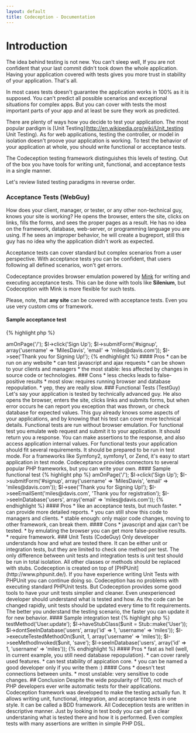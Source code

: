 ```yaml
---
layout: default
title: Codeception - Documentation
---
```


# Introduction

The idea behind testing is not new. You can't sleep well, If you are not confident that your last commit didn't took down the whole application.
Having your application covered with tests gives you more trust in stability of your application. That's all.

In most cases tests doesn't guarantee the application works in 100% as it is supposed. You can't predict all possible scenarios and exceptional situations for complex apps.
But you can cover with tests the most important parts of your app and at least be sure they work as predicted.

There are plenty of ways how you decide to test your application. The most popular pardigm is [Unit Testing](http://en.wikipedia.org/wiki/Unit_testing Unit Testing). As for web applications, testing the controller, or model in isolation doesn't proove your application is working. To test the behavior of your application at whole, you should write functional or acceptance tests.

The Codeception testing framework distinguishes this levels of testing. Out of the box you have tools for writing unit, functional, and acceptance tests in a single manner.

Let's review listed testing paradigms in reverse order.

### Acceptance Tests (WebGuy)

How does your client, manager, or tester, or any other non-technical guy, knows your site is working? He opens the browser, enters the site, clicks on links, fills the forms, and sees the proper pages as a result. He has no idea on the framework, database, web-server, or programming language you are using. If he sees an improper behavior, he will create a bugreport, still this guy has no idea why the application didn't work as expected.

Acceptance tests can cover standard but complex scenarios from a user perspective. With acceptance tests you can be confident, that users following all defined scenarios, won't get errors. 

Codeceptance provides browser emulation powered by [Mink](http://mink.behat.org) for writing and executing acceptance tests. This can be done with tools like **Silenium**, but Codeception with Mink is more flexible for such tests. 

Please, note, that **any site** can be covered with acceptance tests. Even you use very custom cms or framework.

#### Sample acceptance test

{% highlight php %}
<?php
$I = new TestGuy($scenario);
$I->amOnPage('/');
$I->click('Sign Up');
$I->submitForm('#signup', array('username' => 'MilesDavis', 'email' => 'miles@davis.com'));
$I->see('Thank you for Signing Up!');

{% endhighlight %}

#### Pros

* can be run on any website
* can test javascript and ajax requests
* can be shown to your clients and managers
* the most stable: less affected by changes in source code or technologies.

### Cons
* less checks leads to false-positive results
* most slow: requires running browser and database repopulation.
* yep, they are really slow.


### Functional Tests (TestGuy)

Let's say your application is tested by technically advanced guy. He also opens the browser, enters the site, clicks links and submits forms, but when error occurs he can report you exception that was thrown, or check database for expected values. This guy already knows some aspects of your applications, and by knowing that his test can cover more technical details.

Functional tests are run without browser emulation. For functional test you emulate web request and submit it to your application. It should return you a response. You can make assertions to the response, and also access application internal values.

For functional tests your application should fit several requirements. It should be prepared to be run in test mode. For a frameworks like Symfony2, symfony1, or Zend, it's easy to start application in test mode. 

Codeceptance provides connectors to several popular PHP frameworks, but you can write your own.

#### Sample functional test

{% highlight php %}
<?php
$I = new TestGuy($scenario);
$I->amOnPage('/');
$I->click('Sign Up');
$I->submitForm('#signup', array('username' => 'MilesDavis', 'email' => 'miles@davis.com'));
$I->see('Thank you for Signing Up!');
$I->seeEmailSent('miles@davis.com', 'Thank you for registration');
$I->seeInDatabase('users', array('email' => 'miles@davis.com'));

{% endhighlight %}

#### Pros

* like an acceptance tests, but much faster.
* can provide more detailed reports.
* you can still show this code to managers and clients.
* stable enough: only major code changes, moving to other framework, can break them. 

#### Cons

* javascript and ajax can't be tested.
* by emulating the browser you can get more false-positive results.
* require framework.

### Unit Tests (CodeGuy)

Only developer understands how and what are tested there. It can be either unit or integration tests, but they are limited to check one method per test.

The only difference between unit tests and integration tests is unit test should be run in total isolation. All other classes or methods should be replaced with stubs. 

Codeception is created on top of [PHPUnit](http://www.phpunit.de/). If you have experience writing Unit Tests with PHPUnit you can continue doing so. Codeception has no problems with executing standard PHPUnit tests. 

But Codeception provides some good tools to have your unit tests simplier and cleaner. Even unexperienced developer should understand what is tested and how. As the code can be changed rapidly, unit tests should be updated every time to fit requirements. The better you understand the testing scenario, the faster you can update it for new behavior. 

#### Sample integration test

{% highlight php %}
<?php
// we are testing public method of User class.
// It requires the user_id and array of parameters.

$I = new CodeGuy($scenario);
$I->testMethod('User.update');
$I->haveStubClass($unit = Stub::make('User'));
$I->dontSeeInDatabase('users', array('id' => 1, 'username' => 'miles'));
$I->executeTestedMethodOn($unit, 1, array('username' => 'miles'));
$I->seeMethodInvoked($unit, 'save');
$I->seeInDatabase('users', array('id' => 1, 'username' => 'miles'));

{% endhighlight %}

#### Pros

* fast as hell (well, in current example, you still need database repopulation).
* can cover rarely used features.
* can test stability of appication core.
* you can be named a good developer only if you write them :)

#### Cons

* doesn't test connections between units.
* most unstable: very sensitive to code changes.

## Conclusion

Despite the wide popularity of TDD, not much of PHP developers ever write automatic tests for their applications. Codeception framework was developed to make the testing actually fun. It allows writing unit, functional, integration, and acceptance tests in one style.

It can be called a BDD framework. All Codeception tests are written in descriptive manner. Just by looking in test body you can get a clear understaning what is tested there and how it is performed. Even complex tests with many assertions are written in simple PHP DSL.